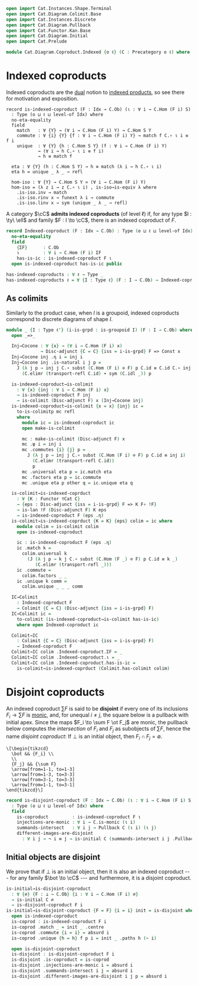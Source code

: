 ```agda
open import Cat.Instances.Shape.Terminal
open import Cat.Diagram.Colimit.Base
open import Cat.Instances.Discrete
open import Cat.Diagram.Pullback
open import Cat.Functor.Kan.Base
open import Cat.Diagram.Initial
open import Cat.Prelude

module Cat.Diagram.Coproduct.Indexed {o ℓ} (C : Precategory o ℓ) where
```

# Indexed coproducts

Indexed coproducts are the [dual] notion to [indexed products], so see
there for motivation and exposition.

[indexed products]: Cat.Diagram.Product.Indexed.html
[dual]: Cat.Base.html#opposites

<!--
```agda
import Cat.Reasoning C as C
private variable
  o' ℓ' : Level
  Idx : Type ℓ'
  A B S : C.Ob
```
-->

```
record is-indexed-coproduct (F : Idx → C.Ob) (ι : ∀ i → C.Hom (F i) S)
  : Type (o ⊔ ℓ ⊔ level-of Idx) where
  no-eta-equality
  field
    match   : ∀ {Y} → (∀ i → C.Hom (F i) Y) → C.Hom S Y
    commute : ∀ {i} {Y} {f : ∀ i → C.Hom (F i) Y} → match f C.∘ ι i ≡ f i
    unique  : ∀ {Y} {h : C.Hom S Y} (f : ∀ i → C.Hom (F i) Y)
            → (∀ i → h C.∘ ι i ≡ f i)
            → h ≡ match f

  eta : ∀ {Y} (h : C.Hom S Y) → h ≡ match (λ i → h C.∘ ι i)
  eta h = unique _ λ _ → refl

  hom-iso : ∀ {Y} → C.Hom S Y ≃ (∀ i → C.Hom (F i) Y)
  hom-iso = (λ z i → z C.∘ ι i) , is-iso→is-equiv λ where
    .is-iso.inv → match
    .is-iso.rinv x → funext λ i → commute
    .is-iso.linv x → sym (unique _ λ _ → refl)
```

A category $\cC$ **admits indexed coproducts** (of level $\ell$) if,
for any type $I : \ty\ \ell$ and family $F : I \to \cC$, there is an
indexed coproduct of $F$.

```agda
record Indexed-coproduct (F : Idx → C.Ob) : Type (o ⊔ ℓ ⊔ level-of Idx) where
  no-eta-equality
  field
    {ΣF}      : C.Ob
    ι         : ∀ i → C.Hom (F i) ΣF
    has-is-ic : is-indexed-coproduct F ι
  open is-indexed-coproduct has-is-ic public

has-indexed-coproducts : ∀ ℓ → Type _
has-indexed-coproducts ℓ = ∀ {I : Type ℓ} (F : I → C.Ob) → Indexed-coproduct F
```

## As colimits

Similarly to the product case, when $I$ is a groupoid, indexed
coproducts correspond to discrete diagrams of shape $I$.

```agda
module _ {I : Type ℓ'} (i-is-grpd : is-groupoid I) (F : I → C.Ob) where
  open _=>_

  Inj→Cocone : ∀ {x} → (∀ i → C.Hom (F i) x)
             → Disc-adjunct {C = C} {iss = i-is-grpd} F => Const x
  Inj→Cocone inj .η i = inj i
  Inj→Cocone inj .is-natural i j p =
    J (λ j p → inj j C.∘ subst (C.Hom (F i) ⊙ F) p C.id ≡ C.id C.∘ inj i)
      (C.elimr (transport-refl C.id) ∙ sym (C.idl _)) p

  is-indexed-coproduct→is-colimit
    : ∀ {x} {inj : ∀ i → C.Hom (F i) x}
    → is-indexed-coproduct F inj
    → is-colimit (Disc-adjunct F) x (Inj→Cocone inj)
  is-indexed-coproduct→is-colimit {x = x} {inj} ic =
    to-is-colimitp mc refl
    where
      module ic = is-indexed-coproduct ic
      open make-is-colimit

      mc : make-is-colimit (Disc-adjunct F) x
      mc .ψ i = inj i
      mc .commutes {i} {j} p =
        J (λ j p → inj j C.∘ subst (C.Hom (F i) ⊙ F) p C.id ≡ inj i)
          (C.elimr (transport-refl C.id))
          p
      mc .universal eta p = ic.match eta
      mc .factors eta p = ic.commute
      mc .unique eta p other q = ic.unique eta q

  is-colimit→is-indexed-coprduct
    : ∀ {K : Functor ⊤Cat C}
    → {eps : Disc-adjunct {iss = i-is-grpd} F => K F∘ !F}
    → is-lan !F (Disc-adjunct F) K eps
    → is-indexed-coproduct F (eps .η)
  is-colimit→is-indexed-coprduct {K = K} {eps} colim = ic where
    module colim = is-colimit colim
    open is-indexed-coproduct

    ic : is-indexed-coproduct F (eps .η)
    ic .match k =
      colim.universal k
        (J (λ j p → k j C.∘ subst (C.Hom (F _) ⊙ F) p C.id ≡ k _)
           (C.elimr (transport-refl _)))
    ic .commute =
      colim.factors _ _
    ic .unique k comm =
      colim.unique _ _ _ comm

  IC→Colimit
    : Indexed-coproduct F
    → Colimit {C = C} (Disc-adjunct {iss = i-is-grpd} F)
  IC→Colimit ic =
    to-colimit (is-indexed-coproduct→is-colimit has-is-ic)
    where open Indexed-coproduct ic

  Colimit→IC
    : Colimit {C = C} (Disc-adjunct {iss = i-is-grpd} F)
    → Indexed-coproduct F
  Colimit→IC colim .Indexed-coproduct.ΣF = _
  Colimit→IC colim .Indexed-coproduct.ι = _
  Colimit→IC colim .Indexed-coproduct.has-is-ic =
    is-colimit→is-indexed-coprduct (Colimit.has-colimit colim)
```

# Disjoint coproducts

An indexed coproduct $\sum F$ is said to be **disjoint** if every one of
its inclusions $F_i \to \sum F$ is [monic], and, for unequal $i \ne j$,
the square below is a pullback with initial apex. Since the maps $F_i
\to \sum F \ot F_j$ are monic, the pullback below computes the
_intersection_ of $F_i$ and $F_j$ as subobjects of $\sum F$, hence the
name _disjoint coproduct_: If $\bot$ is an initial object, then $F_i
\cap F_j = \emptyset$.

[monic]: Cat.Morphism.html#monos

~~~{.quiver}
\[\begin{tikzcd}
  \bot && {F_i} \\
  \\
  {F_j} && {\sum F}
  \arrow[from=1-1, to=1-3]
  \arrow[from=1-3, to=3-3]
  \arrow[from=3-1, to=3-3]
  \arrow[from=1-1, to=3-1]
\end{tikzcd}\]
~~~

```agda
record is-disjoint-coproduct (F : Idx → C.Ob) (ι : ∀ i → C.Hom (F i) S)
  : Type (o ⊔ ℓ ⊔ level-of Idx) where
  field
    is-coproduct         : is-indexed-coproduct F ι
    injections-are-monic : ∀ i → C.is-monic (ι i)
    summands-intersect   : ∀ i j → Pullback C (ι i) (ι j)
    different-images-are-disjoint
      : ∀ i j → ¬ i ≡ j → is-initial C (summands-intersect i j .Pullback.apex)
```

## Initial objects are disjoint

We prove that if $\bot$ is an initial object, then it is also an indexed
coproduct --- for any family $\bot \to \cC$ --- and furthermore, it
is a disjoint coproduct.

```agda
is-initial→is-disjoint-coproduct
  : ∀ {∅} {F : ⊥ → C.Ob} {i : ∀ i → C.Hom (F i) ∅}
  → is-initial C ∅
  → is-disjoint-coproduct F i
is-initial→is-disjoint-coproduct {F = F} {i = i} init = is-disjoint where
  open is-indexed-coproduct
  is-coprod : is-indexed-coproduct F i
  is-coprod .match _ = init _ .centre
  is-coprod .commute {i = i} = absurd i
  is-coprod .unique {h = h} f p i = init _ .paths h (~ i)

  open is-disjoint-coproduct
  is-disjoint : is-disjoint-coproduct F i
  is-disjoint .is-coproduct = is-coprod
  is-disjoint .injections-are-monic i = absurd i
  is-disjoint .summands-intersect i j = absurd i
  is-disjoint .different-images-are-disjoint i j p = absurd i
```

